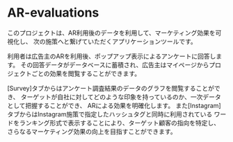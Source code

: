 # AR-evaluations

このプロジェクトは、AR利用後のデータを利用して、マーケティング効果を可視化し、
次の施策へと繋げていただくアプリケーションツールです。

利用者は広告主のARを利用後、ポップアップ表示によるアンケートに回答します。
その回答データがデータベースに蓄積され、広告主はマイページからプロジェクトごとの効果を閲覧することができます。

[Survey]タブからはアンケート調査結果のデータのグラフを閲覧することができ、
ターゲットが自社に対してどのような印象を持っているのか、一次データとして把握することができ、
ARによる効果を明確化します。
また[Instagram]タブからはInstagram施策で指定したハッシュタグと同時に利用されている
ワードをランキング形式で表示することにより、ターゲット顧客の指向を特定し、
さらなるマーケティング効果の向上を目指すことができます。

